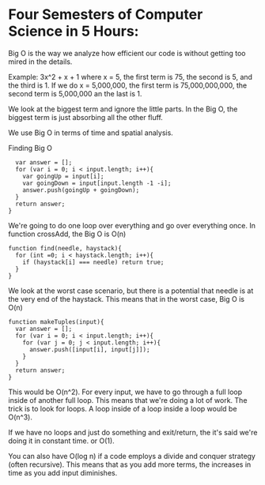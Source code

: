 # Four Semesters of Computer Science in 5 Hours:

Big O is the way we analyze how efficient our code is without getting too mired in the details.

Example:
3x^2 + x + 1 where x = 5, the first term is 75, the second is 5, and the third is 1.
If we do x = 5,000,000, the first term is 75,000,000,000, the second term is 5,000,000 an the last is 1.

We look at the biggest term and ignore the little parts. In the Big O, the biggest term is just absorbing all the other fluff.

We use Big O in terms of time and spatial analysis.

Finding Big O

````function crossAdd(input){
  var answer = [];
  for (var i = 0; i < input.length; i++){
    var goingUp = input[i];
    var goingDown = input[input.length -1 -i];
    answer.push(goingUp + goingDown);
  }
  return answer;
}
````
We're going to do one loop over everything and go over everything once. In function crossAdd, the Big O is O(n)

````
function find(needle, haystack){
  for (int =0; i < haystack.length; i++){
    if (haystack[i] === needle) return true;
  }
}
````

We look at the worst case scenario, but there is a potential that needle is at the very end of the haystack. This means that in the worst case, Big O is O(n)

````
function makeTuples(input){
  var answer = [];
  for (var i = 0; i < input.length; i++){
    for (var j = 0; j < input.length; i++){
      answer.push([input[i], input[j]]);
    }
  }
  return answer;
}
````

This would be O(n^2). For every input, we have to go through a full loop inside of another full loop. This means that we're doing a lot of work. The trick is to look for loops. A loop inside of a loop inside a loop would be O(n^3).


If we have no loops and just do something and exit/return, the it's said we're doing it in constant time. or O(1).

You can also have O(log n) if a code employs a divide and conquer strategy (often recursive). This means that as you add more terms, the increases in time as you add input diminishes.
